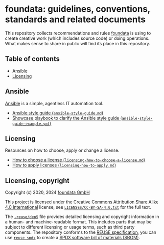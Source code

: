 # foundata: guidelines, conventions, standards and related documents

This repository collects recommendations and rules [foundata](https://foundata.com/) is using to create creative work (which includes source code) or doing operations. What makes sense to share in public will find its place in this repository.


## Table of contents

* [Ansible](#ansible)
* [Licensing](#licensing)


## Ansible<a id="ansible"></a>

[Ansible](https://www.ansible.com/) is a simple, agentless IT automation tool.

* [Ansible style guide (`ansible-style-guide.md`)](./ansible-style-guide.md)
* [Showcase playbook to clarify the Ansible style guide (`ansible-style-guide-example.yml`)](./ansible-style-guide-example.yml)


## Licensing<a id="licensing"></a>

Resources on how to choose, apply or change a license.

* [How to choose a license (`licensing-how-to-choose-a-license.md`)](./licensing-how-to-choose-a-license.md)
* [How to apply licenses (`licensing-how-to-apply.md`)](./licensing-how-to-apply.md)



## Licensing, copyright

<!--REUSE-IgnoreStart-->
Copyright (c) 2020, 2024 [foundata GmbH](https://foundata.com/)

This project is licensed under the [Creative Commons Attribution Share Alike 4.0 International](https://creativecommons.org/licenses/by-sa/4.0/deed) license, see [`LICENSES/CC-BY-SA-4.0.txt`](./LICENSES/CC-BY-SA-4.0.txt) for the full text.

The [`.reuse/dep5`](.reuse/dep5) file provides detailed licensing and copyright information in a human- and machine-readable format. This includes parts that may be subject to different licensing or usage terms, such as third party components. The repository conforms to the [REUSE specification](https://reuse.software/spec/), you can use [`reuse spdx`](https://reuse.readthedocs.io/en/latest/readme.html#cli) to create a [SPDX software bill of materials (SBOM)](https://en.wikipedia.org/wiki/Software_Package_Data_Exchange).
<!--REUSE-IgnoreEnd-->
